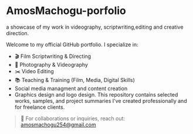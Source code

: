 # AmosMachogu-porfolio
a showcase of my work in videography, scriptwriting,editing and creative direction.

Welcome to my official GitHub portfolio. I specialize in:
- 🎬 Film Scriptwriting & Directing
- 📸 Photography & Videography
- ✂️ Video Editing
- 📚 Teaching & Training (Film, Media, Digital Skills)
- Social media managment and content creation
- Graphics design and logo design. 
This repository contains selected works, samples, and project summaries I've created professionally and for freelance clients.

> 📩 For collaborations or inquiries, reach out: amosmachogu254@gmail.com
